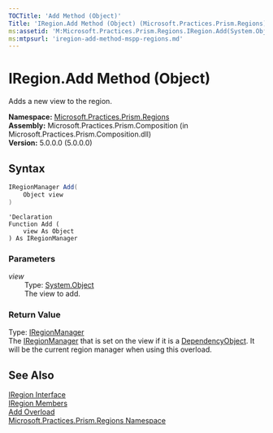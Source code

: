 ```yaml
---
TOCTitle: 'Add Method (Object)'
Title: 'IRegion.Add Method (Object) (Microsoft.Practices.Prism.Regions)'
ms:assetid: 'M:Microsoft.Practices.Prism.Regions.IRegion.Add(System.Object)'
ms:mtpsurl: 'iregion-add-method-mspp-regions.md'
---
```


# IRegion.Add Method (Object)

Adds a new view to the region.

**Namespace:** [Microsoft.Practices.Prism.Regions](/patterns-practices/reference/mspp-regions-namespace)  
**Assembly:** Microsoft.Practices.Prism.Composition (in Microsoft.Practices.Prism.Composition.dll)  
**Version:** 5.0.0.0 (5.0.0.0)

## Syntax

```C#
IRegionManager Add(
	Object view
)
```

```VB
'Declaration
Function Add ( 
	view As Object
) As IRegionManager
```

### Parameters

*view*  </br>
&nbsp;&nbsp;&nbsp;&nbsp;&nbsp;&nbsp;&nbsp;&nbsp;Type: [System.Object](http://msdn.microsoft.com/en-us/library/e5kfa45b)</br>
&nbsp;&nbsp;&nbsp;&nbsp;&nbsp;&nbsp;&nbsp;&nbsp;The view to add.

### Return Value

Type: [IRegionManager](/patterns-practices/reference/iregionmanager-interface-mspp-regions)</br>
The [IRegionManager](/patterns-practices/reference/iregionmanager-interface-mspp-regions) that is set on the view if it is a [DependencyObject](http://msdn.microsoft.com/en-us/library/ms589309). It will be the current region manager when using this overload.

## See Also

[IRegion Interface](/patterns-practices/reference/iregion-interface-mspp-regions)  
[IRegion Members](/patterns-practices/reference/iregion-members-mspp-regions)  
[Add Overload](/patterns-practices/reference/iregion-add-method-mspp-regions)  
[Microsoft.Practices.Prism.Regions Namespace](/patterns-practices/reference/mspp-regions-namespace)  